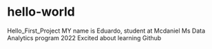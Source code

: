 # hello-world
Hello_First_Project
MY name is Eduardo, student at Mcdaniel Ms Data Analytics program 2022
Excited about learning Github
